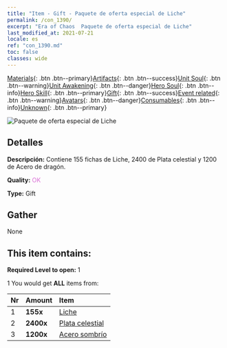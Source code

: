 ```yaml
---
title: "Item - Gift - Paquete de oferta especial de Liche"
permalink: /con_1390/
excerpt: "Era of Chaos  Paquete de oferta especial de Liche"
last_modified_at: 2021-07-21
locale: es
ref: "con_1390.md"
toc: false
classes: wide
---
```

 [Materials](/ItemsES/){: .btn .btn--primary}[Artifacts](/ItemsES/Artifacts/){: .btn .btn--success}[Unit Soul](/ItemsES/UnitSoul/){: .btn .btn--warning}[Unit Awakening](/ItemsES/UnitAwakening/){: .btn .btn--danger}[Hero Soul](/ItemsES/HeroSoul/){: .btn .btn--info}[Hero Skill](/ItemsES/HeroSkill/){: .btn .btn--primary}[Gift](/ItemsES/Gift/){: .btn .btn--success}[Event related](/ItemsES/Events/){: .btn .btn--warning}[Avatars](/ItemsES/Avatars/){: .btn .btn--danger}[Consumables](/ItemsES/Consumables/){: .btn .btn--info}[Unknown](/ItemsES/Unknown/){: .btn .btn--primary}

 ![Paquete de oferta especial de Liche](/images/t/i_907004.png)

## Detalles
 **Descripción:** Contiene 155 fichas de Liche, 2400 de Plata celestial y 1200 de Acero de dragón.

 **Quality:** <span style="color: #DA70D6">OK</span>

 **Type:** Gift

## Gather

  None

## This item contains:

 **Required Level to open:** 1

 1 You would get **ALL** items  from:

  | Nr | Amount |     Item    |
  |:---|:-------|:------------|
  | 1 |  **155x** | [Liche](/ItemsES/unt_212/) |  | 
  | 2 |  **2400x** | [Plata celestial](/ItemsES/con_882/) |  | 
  | 3 |  **1200x** | [Acero sombrío](/ItemsES/con_881/) |  | 
